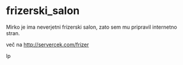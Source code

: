 # frizerski_salon

Mirko je ima neverjetni frizerski salon, zato sem mu pripravil internetno stran.

več na http://servercek.com/frizer

lp
